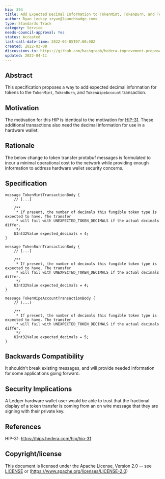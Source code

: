 ```yaml
---
hip: 394
title: Add Expected Decimal Information to TokenMint, TokenBurn, and TokenWipeAccount
author: Ryan Leckey <ryan@launchbadge.com>
type: Standards Track
category: Service
needs-council-approval: Yes
status: Accepted
last-call-date-time: 2022-04-05T07:00:00Z
created: 2022-03-08
discussions-to: https://github.com/hashgraph/hedera-improvement-proposal/discussions/393
updated: 2022-04-11
---
```


## Abstract

This specification proposes a way to add expected decimal information for tokens to
the `TokenMint`, `TokenBurn`, and `TokenWipeAccount` transaction.

## Motivation

The motivation for this HIP is identical to the motivation for [HIP-31](./hip-31.md).
These additional transactions also need the decimal information for use in a hardware wallet.

## Rationale

The below change to token transfer protobuf messages is formulated to incur a minimal operational cost to the network while providing enough information to address hardware wallet security concerns.

## Specification

```
message TokenMintTransactionBody {
    // [...]

    /**
     * If present, the number of decimals this fungible token type is expected to have. The transfer
     * will fail with UNEXPECTED_TOKEN_DECIMALS if the actual decimals differ.
     */
    UInt32Value expected_decimals = 4;
}

message TokenBurnTransactionBody {
    // [...]

    /**
     * If present, the number of decimals this fungible token type is expected to have. The transfer
     * will fail with UNEXPECTED_TOKEN_DECIMALS if the actual decimals differ.
     */
    UInt32Value expected_decimals = 4;
}

message TokenWipeAccountTransactionBody {
    // [...]

    /**
     * If present, the number of decimals this fungible token type is expected to have. The transfer
     * will fail with UNEXPECTED_TOKEN_DECIMALS if the actual decimals differ.
     */
    UInt32Value expected_decimals = 5;
}

```

## Backwards Compatibility

It shouldn't break existing messages, and will provide needed information for some applications going forward.

## Security Implications

A Ledger hardware wallet user would be able to trust that the fractional display of a token transfer is coming from an on wire message that they are signing with their private key.

## References

HIP-31: https://hips.hedera.com/hip/hip-31
  
## Copyright/license

This document is licensed under the Apache License, Version 2.0 -- see [LICENSE](../LICENSE) or (https://www.apache.org/licenses/LICENSE-2.0)

